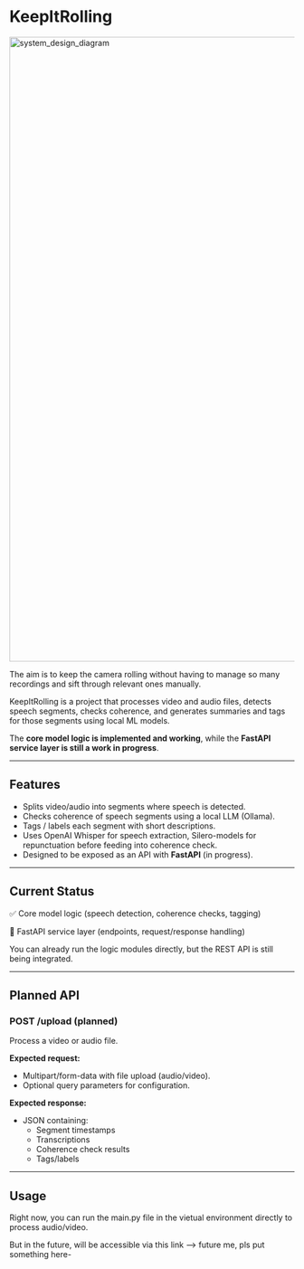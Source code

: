 # KeepItRolling

<img width="1475" height="1105" alt="system_design_diagram" src="https://github.com/user-attachments/assets/7aa595d3-3948-4607-917b-909416c272e8" />

The aim is to keep the camera rolling without having to manage so many recordings and sift through relevant ones manually.

KeepItRolling is a project that processes video and audio files, detects speech segments, checks coherence, and generates summaries and tags for those segments using local ML models.

The **core model logic is implemented and working**, while the **FastAPI service layer is still a work in progress**.

---

## Features

- Splits video/audio into segments where speech is detected.  
- Checks coherence of speech segments using a local LLM (Ollama).  
- Tags / labels each segment with short descriptions.  
- Uses OpenAI Whisper for speech extraction, Silero-models for repunctuation before feeding into coherence check.
- Designed to be exposed as an API with **FastAPI** (in progress).

---

## Current Status

✅ Core model logic (speech detection, coherence checks, tagging)

🚧 FastAPI service layer (endpoints, request/response handling)  

You can already run the logic modules directly, but the REST API is still being integrated.

---

## Planned API

### POST /upload (planned)
Process a video or audio file.

**Expected request:**
- Multipart/form-data with file upload (audio/video).
- Optional query parameters for configuration.

**Expected response:**
- JSON containing:
  - Segment timestamps
  - Transcriptions  
  - Coherence check results
  - Tags/labels

---

## Usage

Right now, you can run the main.py file in the vietual environment directly to process audio/video.



But in the future, will be accessible via this link --> future me, pls put something here-
